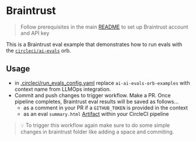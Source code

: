 # Braintrust

> Follow prerequisites in the main [README](../README.md) to set up Braintrust account and API key

This is a Braintrust eval example that demonstrates how to run evals with the [`circleci/ai-evals`](https://circleci.com/developer/orbs/orb/circleci/ai-evals) orb.

## Usage

- in [.circleci/run_evals_config.yaml](../.circleci/run_evals_config.yml) replace `ai-ai-evals-orb-examples` with context name from LLMOps integration.
- Commit and push changes to trigger workflow. Make a PR. Once pipeline completes, Braintrust eval results will be saved as follows...
  - as a comment in your PR if a `GITHUB_TOKEN` is provided in the context
  - as an eval `summary.html` [Artifact](https://circleci.com/docs/artifacts/) within your CircleCI pipeline

> :bulb: To trigger this workflow again make sure to do some simple changes in braintrust folder like adding a space and commiting.
